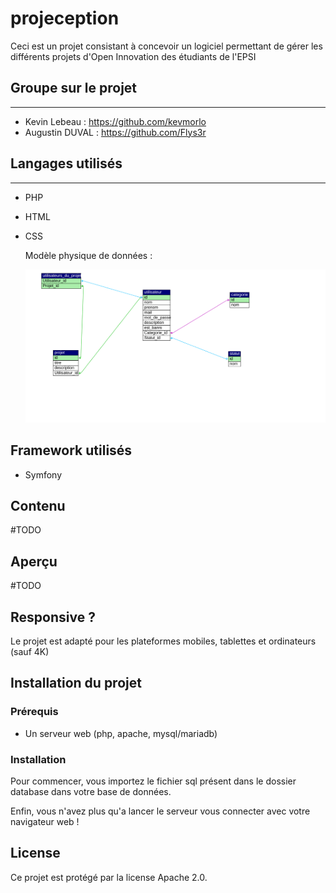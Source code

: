 # projeception

Ceci est un projet consistant à concevoir un logiciel permettant de gérer les différents projets d'Open Innovation des étudiants de l'EPSI

## Groupe sur le projet

----------------------------

- Kevin Lebeau : <https://github.com/kevmorlo>
- Augustin DUVAL : <https://github.com/Flys3r>

## Langages utilisés

----------------------------

- PHP
- HTML
- CSS

    Modèle physique de données :

  ![Modèle physique de donnée](database/my_projeception.svg)

## Framework utilisés

- Symfony

## Contenu

#TODO

## Aperçu

#TODO

## Responsive ?

Le projet est adapté pour les plateformes mobiles, tablettes et ordinateurs (sauf 4K)

## Installation du projet

### Prérequis

- Un serveur web (php, apache, mysql/mariadb)

### Installation

Pour commencer, vous importez le fichier sql présent dans le dossier database dans votre base de données.

Enfin, vous n'avez plus qu'a lancer le serveur vous connecter avec votre navigateur web !

## License

Ce projet est protégé par la license Apache 2.0.
